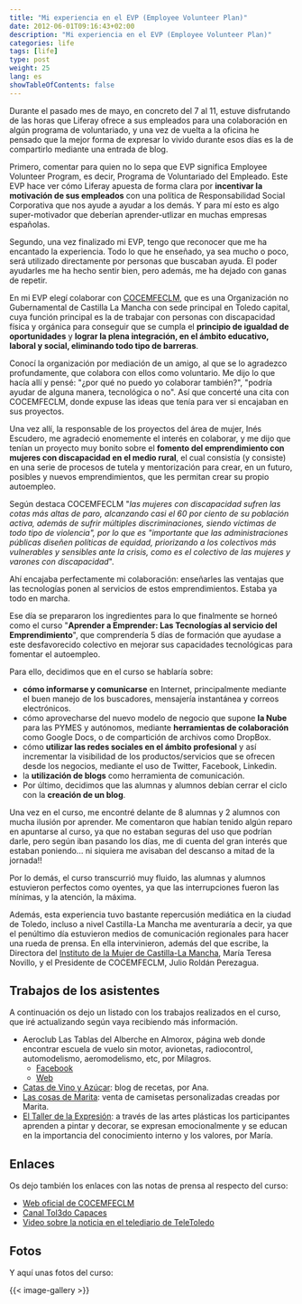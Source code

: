 ```yaml
---
title: "Mi experiencia en el EVP (Employee Volunteer Plan)"
date: 2012-06-01T09:16:43+02:00
description: "Mi experiencia en el EVP (Employee Volunteer Plan)"
categories: life
tags: [life]
type: post
weight: 25
lang: es
showTableOfContents: false
---
```


Durante el pasado mes de mayo, en concreto del 7 al 11, estuve disfrutando de las horas que Liferay ofrece a sus empleados para una colaboración en algún programa de voluntariado, y una vez de vuelta a la oficina he pensado que la mejor forma de expresar lo vivido durante esos días es la de compartirlo mediante una entrada de blog.

Primero, comentar para quien no lo sepa que EVP significa Employee Volunteer Program, es decir, Programa de Voluntariado del Empleado. Este EVP hace ver cómo Liferay apuesta de forma clara por **incentivar la motivación de sus empleados** con una política de Responsabilidad Social Corporativa que nos ayude a ayudar a los demás. Y para mí esto es algo super-motivador que deberían aprender-utlizar en muchas empresas españolas.

Segundo, una vez finalizado mi EVP, tengo que reconocer que me ha encantado la experiencia. Todo lo que he enseñado, ya sea mucho o poco, será utilizado directamente por personas que buscaban ayuda. El poder ayudarles me ha hecho sentir bien, pero además, me ha dejado con ganas de repetir.

En mi EVP elegí colaborar con [COCEMFECLM](http://www.cocemfeclm.org/), que es una Organización no Gubernamental de Castilla La Mancha con sede principal en Toledo capital, cuya función principal es la de trabajar con personas con discapacidad física y orgánica para conseguir que se cumpla el **principio de igualdad de oportunidades** y **lograr la plena integración, en el ámbito educativo, laboral y social, eliminando todo tipo de barreras**.

Conocí la organización por mediación de un amigo, al que se lo agradezco profundamente, que colabora con ellos como voluntario. Me dijo lo que hacía allí y pensé: "¿por qué no puedo yo colaborar también?", "podría ayudar de alguna manera, tecnológica o no". Así que concerté una cita con COCEMFECLM, donde expuse las ideas que tenía para ver si encajaban en sus proyectos.

Una vez allí, la responsable de los proyectos del área de mujer, Inés Escudero, me agradeció enomemente el interés en colaborar, y me dijo que tenían un proyecto muy bonito sobre el **fomento del emprendimiento con mujeres con discapacidad en el medio rural**, el cual consistía (y consiste) en una serie de procesos de tutela y mentorización para crear, en un futuro, posibles y nuevos emprendimientos, que les permitan crear su propio autoempleo.

Según destaca COCEMFECLM "_las mujeres con discapacidad sufren las cotas más altas de paro, alcanzando casi el 60 por ciento de su población activa, además de sufrir múltiples discriminaciones, siendo víctimas de todo tipo de violencia", por lo que es "importante que las administraciones públicas diseñen políticas de equidad, priorizando a los colectivos más vulnerables y sensibles ante la crisis, como es el colectivo de las mujeres y varones con discapacidad_".

Ahí encajaba perfectamente mi colaboración: enseñarles las ventajas que las tecnologías ponen al servicios de estos emprendimientos. Estaba ya todo en marcha.

Ese día se prepararon los ingredientes para lo que finalmente se horneó como el curso "**Aprender a Emprender: Las Tecnologías al servicio del Emprendimiento**", que comprendería 5 días de formación que ayudase a este desfavorecido colectivo en mejorar sus capacidades tecnológicas para fomentar el autoempleo.

Para ello, decidimos que en el curso se hablaría sobre:

- **cómo informarse y comunicarse** en Internet, principalmente mediante el buen manejo de los buscadores, mensajería instantánea y correos electrónicos.
- cómo aprovecharse del nuevo modelo de negocio que supone **la Nube** para las PYMES y autónomos, mediante **herramientas de colaboración** como Google Docs, o de compartición de archivos como DropBox.
- cómo **utilizar las redes sociales en el ámbito profesional** y así incrementar la visibilidad de los productos/servicios que se ofrecen desde los negocios, mediante el uso de Twitter, Facebook, Linkedin.
- la **utilización de blogs** como herramienta de comunicación.
- Por último, decidimos que las alumnas y alumnos debían cerrar el ciclo con la **creación de un blog**.

Una vez en el curso, me encontré delante de 8 alumnas y 2 alumnos con mucha ilusión por aprender. Me comentaron que habían tenido algún reparo en apuntarse al curso, ya que no estaban seguras del uso que podrían darle, pero según iban pasando los días, me di cuenta del gran interés que estaban poniendo... ni siquiera me avisaban del descanso a mitad de la jornada!!

Por lo demás, el curso transcurrió muy fluido, las alumnas y alumnos estuvieron perfectos como oyentes, ya que las interrupciones fueron las mínimas, y la atención, la máxima.

Además, esta experiencia tuvo bastante repercusión mediática en la ciudad de Toledo, incluso a nivel Castilla-La Mancha me aventuraría a decir, ya que el penúltimo día estuvieron medios de comunicación regionales para hacer una rueda de prensa. En ella intervinieron, además del que escribe, la Directora del [Instituto de la Mujer de Castilla-La Mancha](http://www.institutomujer.jccm.es/), María Teresa Novillo, y el Presidente de COCEMFECLM, Julio Roldán Perezagua.

## Trabajos de los asistentes

A continuación os dejo un listado con los trabajos realizados en el curso, que iré actualizando según vaya recibiendo más información.

- Aeroclub Las Tablas del Alberche en Almorox, página web donde encontrar escuela de vuelo sin motor, avionetas, radiocontrol, automodelismo, aeromodelismo, etc, por Milagros.
    - [Facebook](http://es-es.facebook.com/AeroclubLasTablas)
    - [Web](http://aeroclublastablas.com/)
- [Catas de Vino y Azúcar](http://catasdevinoyazucar.blogspot.com.es/): blog de recetas, por Ana.
- [Las cosas de Marita](http://lascosasdemarita.wordpress.com/): venta de camisetas personalizadas creadas por Marita.
- [El Taller de la Expresión](http://eltallerdelaexpresion.blogspot.com.es/): a través de las artes plásticas los participantes aprenden a pintar y decorar, se expresan emocionalmente y se educan en la importancia del conocimiento interno y los valores, por María.

## Enlaces
Os dejo también los enlaces con las notas de prensa al respecto del curso:

- [Web oficial de COCEMFECLM](http://cocemfeclm.org/actualidad_detalle.php?identrada=490)
- [Canal Tol3do Capaces](http://tol3do.es/capaces/120510_cocemfe_emprendimiento.htm)
- [Video sobre la noticia en el telediario de TeleToledo](http://www.youtube.com/watch?v=wBhVRKoHEDY)
 

## Fotos
Y aquí unas fotos del curso:

{{< image-gallery >}}
